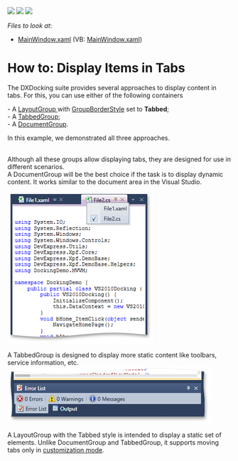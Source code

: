 <!-- default badges list -->
![](https://img.shields.io/endpoint?url=https://codecentral.devexpress.com/api/v1/VersionRange/128643475/15.1.3%2B)
[![](https://img.shields.io/badge/Open_in_DevExpress_Support_Center-FF7200?style=flat-square&logo=DevExpress&logoColor=white)](https://supportcenter.devexpress.com/ticket/details/T326792)
[![](https://img.shields.io/badge/📖_How_to_use_DevExpress_Examples-e9f6fc?style=flat-square)](https://docs.devexpress.com/GeneralInformation/403183)
<!-- default badges end -->
<!-- default file list -->
*Files to look at*:

* [MainWindow.xaml](./CS/MainWindow.xaml) (VB: [MainWindow.xaml](./VB/MainWindow.xaml))
<!-- default file list end -->
# How to: Display Items in Tabs


<p>The DXDocking suite provides several approaches to display content in tabs. For this, you can use either of the following containers</p>
<p>- A <a href="https://docs.devexpress.com/WPF/DevExpress.Xpf.Docking.LayoutGroup">LayoutGroup </a>with <a href="https://docs.devexpress.com/WPF/DevExpress.Xpf.Docking.LayoutGroup.GroupBorderStyle">GroupBorderStyle</a> set to <strong>Tabbed</strong>;<br>- A <a href="https://docs.devexpress.com/WPF/DevExpress.Xpf.Docking.TabbedGroup">TabbedGroup</a>;<br>- A <a href="https://docs.devexpress.com/WPF/DevExpress.Xpf.Docking.DocumentGroup">DocumentGroup</a>.</p>
<p>In this example, we demonstrated all three approaches.</p>
<p><br>Although all these groups allow displaying tabs, they are designed for use in different scenarios.<br>A DocumentGroup will be the best choice if the task is to display dynamic content. It works similar to the document area in the Visual Studio.</p>
<p><img src="https://raw.githubusercontent.com/DevExpress-Examples/how-to-display-items-in-tabs-t326792/15.1.3+/media/cdfa2c50-a7ba-11e5-80bf-00155d62480c.png"></p>
<p>A TabbedGroup is designed to display more static content like toolbars, service information, etc.<br><img src="https://raw.githubusercontent.com/DevExpress-Examples/how-to-display-items-in-tabs-t326792/15.1.3+/media/e2d07c56-a7ba-11e5-80bf-00155d62480c.png"></p>
<p>A LayoutGroup with the Tabbed style is intended to display a static set of elements. Unlike DocumentGroup and TabbedGroup, it supports moving tabs only in <a href="https://docs.devexpress.com/WPF/7223/controls-and-libraries/layout-management/dock-windows/layout-items#customization-mode">customization mode</a>.</p>

<br/>


